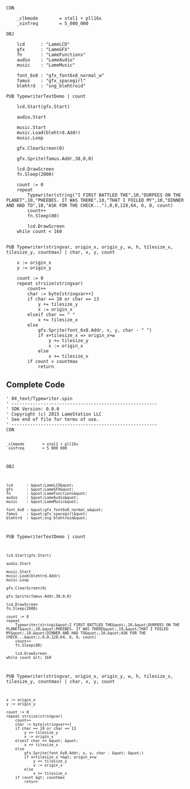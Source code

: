 <pre><code>CON

    _clkmode        = xtal1 + pll16x
    _xinfreq        = 5_000_000

OBJ

    lcd      : &quot;LameLCD&quot;
    gfx      : &quot;LameGFX&quot;
    fn       : &quot;LameFunctions&quot;
    audio    : &quot;LameAudio&quot;
    music    : &quot;LameMusic&quot;
    
    font_6x8 : &quot;gfx_font6x8_normal_w&quot;
    famus    : &quot;gfx_spacegirl&quot;
    blehtrd  : &quot;sng_blehtroid&quot;
        
PUB TypewriterTextDemo | count

    lcd.Start(gfx.Start)

    audio.Start
    
    music.Start
    music.Load(blehtrd.Addr)
    music.Loop

    gfx.ClearScreen(0)

    gfx.Sprite(famus.Addr,38,0,0)

    lcd.DrawScreen
    fn.Sleep(2000)

    count := 0
    repeat
        Typewriter(string(&quot;I FIRST BATTLED THE&quot;,10,&quot;DURPEES ON THE PLANET&quot;,10,&quot;PHEEBES. IT WAS THERE&quot;,10,&quot;THAT I FOILED MY&quot;,10,&quot;DINNER AND HAD TO&quot;,10,&quot;ASK FOR THE CHECK...&quot;),0,0,128,64, 6, 8, count)
        count++
        fn.Sleep(80)

        lcd.DrawScreen
    while count &lt; 160


PUB Typewriter(stringvar, origin_x, origin_y, w, h, tilesize_x, tilesize_y, countmax) | char, x, y, count

    x := origin_x
    y := origin_y
    
    count := 0
    repeat strsize(stringvar)
        count++
        char := byte[stringvar++]
        if char == 10 or char == 13
            y += tilesize_y
            x := origin_x          
        elseif char == &quot; &quot;
            x += tilesize_x
        else   
            gfx.Sprite(font_6x8.Addr, x, y, char - &quot; &quot;)
            if x+tilesize_x =&gt; origin_x+w      
                y += tilesize_y
                x := origin_x
            else
                x += tilesize_x
        if count &gt; countmax
            return</code></pre>
<h2 id="complete-code">Complete Code</h2>
<pre><code>&#39; 04_text/Typewriter.spin
&#39; -------------------------------------------------------
&#39; SDK Version: 0.0.0
&#39; Copyright (c) 2015 LameStation LLC
&#39; See end of file for terms of use.
&#39; -------------------------------------------------------
CON

    _clkmode        = xtal1 + pll16x
    _xinfreq        = 5_000_000

OBJ

    lcd      : &quot;LameLCD&quot;
    gfx      : &quot;LameGFX&quot;
    fn       : &quot;LameFunctions&quot;
    audio    : &quot;LameAudio&quot;
    music    : &quot;LameMusic&quot;
    
    font_6x8 : &quot;gfx_font6x8_normal_w&quot;
    famus    : &quot;gfx_spacegirl&quot;
    blehtrd  : &quot;sng_blehtroid&quot;
        
PUB TypewriterTextDemo | count

    lcd.Start(gfx.Start)

    audio.Start
    
    music.Start
    music.Load(blehtrd.Addr)
    music.Loop

    gfx.ClearScreen(0)

    gfx.Sprite(famus.Addr,38,0,0)

    lcd.DrawScreen
    fn.Sleep(2000)

    count := 0
    repeat
        Typewriter(string(&quot;I FIRST BATTLED THE&quot;,10,&quot;DURPEES ON THE PLANET&quot;,10,&quot;PHEEBES. IT WAS THERE&quot;,10,&quot;THAT I FOILED MY&quot;,10,&quot;DINNER AND HAD TO&quot;,10,&quot;ASK FOR THE CHECK...&quot;),0,0,128,64, 6, 8, count)
        count++
        fn.Sleep(80)

        lcd.DrawScreen
    while count &lt; 160


PUB Typewriter(stringvar, origin_x, origin_y, w, h, tilesize_x, tilesize_y, countmax) | char, x, y, count

    x := origin_x
    y := origin_y
    
    count := 0
    repeat strsize(stringvar)
        count++
        char := byte[stringvar++]
        if char == 10 or char == 13
            y += tilesize_y
            x := origin_x          
        elseif char == &quot; &quot;
            x += tilesize_x
        else   
            gfx.Sprite(font_6x8.Addr, x, y, char - &quot; &quot;)
            if x+tilesize_x =&gt; origin_x+w      
                y += tilesize_y
                x := origin_x
            else
                x += tilesize_x
        if count &gt; countmax
            return

</code></pre>
